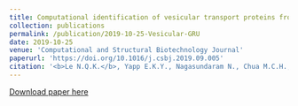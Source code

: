 ```yaml
---
title: Computational identification of vesicular transport proteins from sequences using deep gated recurrent units architecture
collection: publications
permalink: /publication/2019-10-25-Vesicular-GRU
date: 2019-10-25
venue: 'Computational and Structural Biotechnology Journal'
paperurl: 'https://doi.org/10.1016/j.csbj.2019.09.005'
citation: '<b>Le N.Q.K.</b>, Yapp E.K.Y., Nagasundaram N., Chua M.C.H., & Yeh H.Y. (2019). Computational identification of vesicular transport proteins from sequences using deep gated recurrent units architecture. <i>Computational and Structural Biotechnology Journal</i>, 17, 1245-1254.'
---
```


[Download paper here](https://doi.org/10.1016/j.csbj.2019.09.005)